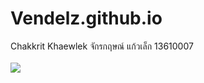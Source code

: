 # Vendelz.github.io
Chakkrit Khaewlek จักรกฤษณ์ แก้วเล็ก 13610007
<br><br>
<img src="C:/Users/ICT/Documents/GitHub/Vendelz.github.io/AG.jpg">